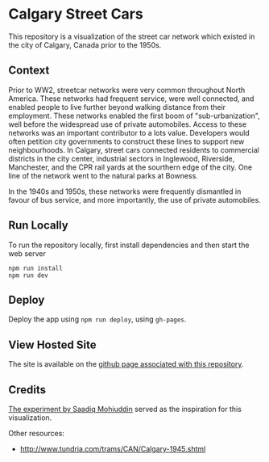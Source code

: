 # Calgary Street Cars

This repository is a visualization of the street car network which existed in the city of Calgary, Canada prior to the 1950s.

## Context

Prior to WW2, streetcar networks were very common throughout North America.
These networks had frequent service, were well connected, and enabled people to live further beyond walking distance from their employment.
These networks enabled the first boom of "sub-urbanization", well before the widespread use of private automobiles.
Access to these networks was an important contributor to a lots value.
Developers would often petition city governments to construct these lines to support new neighbourhoods.
In Calgary, street cars connected residents to commercial districts in the city center, industrial sectors in Inglewood, Riverside, Manchester, and the CPR rail yards at the sourthern edge of the city.
One line of the network went to the natural parks at Bowness.

In the 1940s and 1950s, these networks were frequently dismantled in favour of bus service, and more importantly, the use of private automobiles. 

## Run Locally

To run the repository locally, first install dependencies and then start the web server

```
npm run install
npm run dev
```

## Deploy

Deploy the app using `npm run deploy`, using `gh-pages`.

## View Hosted Site

The site is available on the [github page associated with this repository](https://dylangrandmont.github.io/calgary-streetcar/).

## Credits

[The experiment by Saadiq Mohiuddin](https://saadiqm.com/2019/04/13/calgary-historic-streetcar-map.html) served as the inspiration for this visualization.

Other resources:
* http://www.tundria.com/trams/CAN/Calgary-1945.shtml